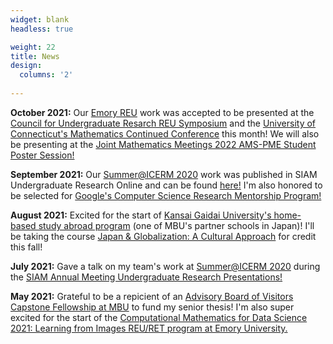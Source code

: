 ```yaml
---
widget: blank
headless: true

weight: 22
title: News
design:
  columns: '2'
  
---
```


**October 2021:** Our [Emory REU](http://www.mathcs.emory.edu/site/scicomp/REURET/) work was accepted to be presented at the [Council for Undergraduate Resarch REU Symposium](https://www.cur.org/what/events/students/reu/reu_symposium_2021/) and the [University of Connecticut's Mathematics Continued Conference](https://mcc.math.uconn.edu/abstracts/) this month! We will also be presenting at the [Joint Mathematics Meetings 2022 AMS-PME Student Poster Session!](https://www.jointmathematicsmeetings.org/meetings/national/jmm2022/2268_posters)

**September 2021:** Our [Summer@ICERM 2020](https://icerm.brown.edu/summerug/2020/) work was published in SIAM Undergraduate Research Online and can be found [here!](https://www.siam.org/Portals/0/Documents/S141166PDF.pdf?ver=2021-09-23-070730-093) I'm also honored to be selected for [Google's Computer Science Research Mentorship Program!](https://research.google/outreach/csrmp/)

**August 2021:** Excited for the start of [Kansai Gaidai University's home-based study abroad program](https://www.kansaigaidai.ac.jp/asp/) (one of MBU's partner schools in Japan)! I'll be taking the course [Japan & Globalization: A Cultural Approach](https://www.kansaigaidai.ac.jp/asp/files/academics/course-syllabi/fall-semester-2021/CUS2F21.pdf) for credit this fall!

**July 2021:** Gave a talk on my team's work at [Summer@ICERM 2020](https://icerm.brown.edu/summerug/2020/) during the [SIAM Annual Meeting Undergraduate Research Presentations!](https://sinews.siam.org/Details-Page/call-for-submissions-undergraduate-research-presentations-at-the-2021-siam-annual-meeting-an21-2)

**May 2021:** Grateful to be a repicient of an [Advisory Board of Visitors Capstone Fellowship at MBU](https://marybaldwin.edu/news/2021/05/10/capstone-festival-celebrates-the-research-process/) to fund my senior thesis! I'm also super excited for the start of the [Computational Mathematics for Data Science 2021: Learning from Images REU/RET program at Emory University.](http://www.mathcs.emory.edu/site/scicomp/REURET/)
